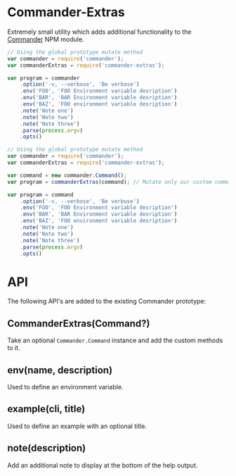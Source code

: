 Commander-Extras
================
Extremely small utility which adds additional functionality to the [Commander](https://github.com/tj/commander.js) NPM module.


```javascript
// Using the global prototype mutate method
var commander = require('commander');
var commanderExtras = require('commander-extras');

var program = commander
	.option('-v, --verbose', 'Be verbose')
	.env('FOO', 'FOO Environment variable desription')
	.env('BAR', 'BAR Environment variable desription')
	.env('BAZ', 'FOO environment variable desription')
	.note('Note one')
	.note('Note two')
	.note('Note three')
	.parse(process.argv)
	.opts()
```

```javascript
// Using the global prototype mutate method
var commander = require('commander');
var commanderExtras = require('commander-extras');

var command = new commander.Command();
var program = commanderExtras(command); // Mutate only our custom command

var program = command
	.option('-v, --verbose', 'Be verbose')
	.env('FOO', 'FOO Environment variable desription')
	.env('BAR', 'BAR Environment variable desription')
	.env('BAZ', 'FOO environment variable desription')
	.note('Note one')
	.note('Note two')
	.note('Note three')
	.parse(process.argv)
	.opts()
```


API
===
The following API's are added to the existing Commander prototype:

CommanderExtras(Command?)
-------------------------
Take an optional `Commander.Command` instance and add the custom methods to it.


env(name, description)
----------------------
Used to define an environment variable.


example(cli, title)
----------------------
Used to define an example with an optional title.


note(description)
-----------------
Add an additional note to display at the bottom of the help output.
